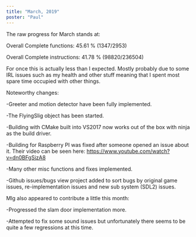 ```yaml
---
title: "March, 2019"
poster: "Paul"
---
```


The raw progress for March stands at:


Overall Complete functions: 45.61 % (1347/2953)

Overall Complete instructions: 41.78 % (98820/236504)

For once this is actually less than I expected. Mostly probably due to some IRL issues such as my health and other stuff meaning that I spent most spare time occupied with other things.

Noteworthy changes:

-Greeter and motion detector have been fully implemented. 

-The FlyingSlig object has been started.

-Building with CMake built into VS2017 now works out of the box with ninja as the build driver.

-Building for Raspberry PI was fixed after someone opened an issue about it. Their video can be seen here:  https://www.youtube.com/watch?v=dn0BFgSjzA8 

-Many other misc functions and fixes implemented.

-Github issues/bugs view project added to sort bugs by original game issues, re-implementation issues and new sub system (SDL2) issues.


Mlg also appeared to contribute a little this month:


-Progressed the slam door implementation more.

-Attempted to fix some sound issues but unfortunately there seems to be quite a few regressions at this time.

